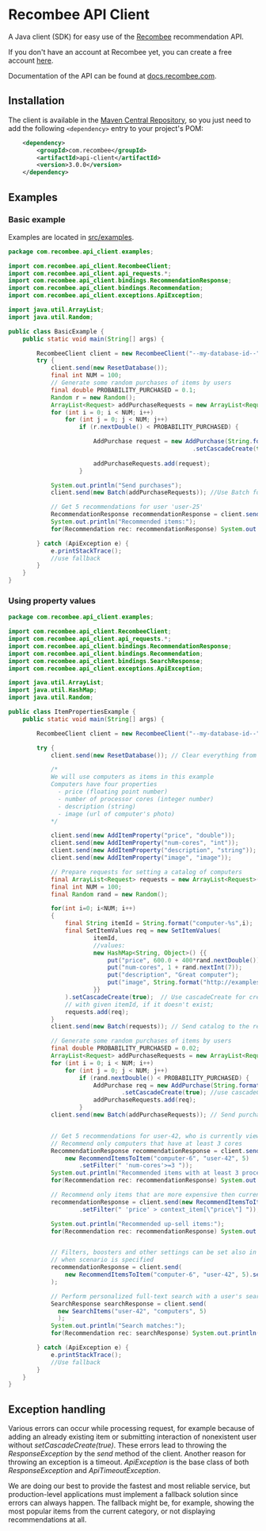 # Recombee API Client

A Java client (SDK) for easy use of the [Recombee](https://www.recombee.com/) recommendation API.

If you don't have an account at Recombee yet, you can create a free account [here](https://www.recombee.com/).

Documentation of the API can be found at [docs.recombee.com](https://docs.recombee.com/).

## Installation

The client is available in the [Maven Central Repository](https://mvnrepository.com/artifact/com.recombee/api-client/), so you just need to add the following `<dependency>` entry to your project's POM:
```xml
    <dependency>
        <groupId>com.recombee</groupId>
        <artifactId>api-client</artifactId>
        <version>3.0.0</version>
    </dependency>
```

## Examples

### Basic example

Examples are located in [src/examples](https://github.com/Recombee/java-api-client/tree/master/src/examples/java/com/recombee/api_client/examples/).

```java
package com.recombee.api_client.examples;

import com.recombee.api_client.RecombeeClient;
import com.recombee.api_client.api_requests.*;
import com.recombee.api_client.bindings.RecommendationResponse;
import com.recombee.api_client.bindings.Recommendation;
import com.recombee.api_client.exceptions.ApiException;

import java.util.ArrayList;
import java.util.Random;

public class BasicExample {
    public static void main(String[] args) {

        RecombeeClient client = new RecombeeClient("--my-database-id--", "--db-private-token--");
        try {
            client.send(new ResetDatabase());
            final int NUM = 100;
            // Generate some random purchases of items by users
            final double PROBABILITY_PURCHASED = 0.1;
            Random r = new Random();
            ArrayList<Request> addPurchaseRequests = new ArrayList<Request>();
            for (int i = 0; i < NUM; i++)
                for (int j = 0; j < NUM; j++)
                    if (r.nextDouble() < PROBABILITY_PURCHASED) {

                        AddPurchase request = new AddPurchase(String.format("user-%s", i),String.format("item-%s", j))
                                                    .setCascadeCreate(true); // Use cascadeCreate parameter to create
                                                                             // the yet non-existing users and items
                        addPurchaseRequests.add(request);
                    }

            System.out.println("Send purchases");
            client.send(new Batch(addPurchaseRequests)); //Use Batch for faster processing of larger data

            // Get 5 recommendations for user 'user-25'
            RecommendationResponse recommendationResponse = client.send(new RecommendItemsToUser("user-25", 5));
            System.out.println("Recommended items:");
            for(Recommendation rec: recommendationResponse) System.out.println(rec.getId());

        } catch (ApiException e) {
            e.printStackTrace();
            //use fallback
        }
    }
}
```

### Using property values

```java
package com.recombee.api_client.examples;

import com.recombee.api_client.RecombeeClient;
import com.recombee.api_client.api_requests.*;
import com.recombee.api_client.bindings.RecommendationResponse;
import com.recombee.api_client.bindings.Recommendation;
import com.recombee.api_client.bindings.SearchResponse;
import com.recombee.api_client.exceptions.ApiException;

import java.util.ArrayList;
import java.util.HashMap;
import java.util.Random;

public class ItemPropertiesExample {
    public static void main(String[] args) {

        RecombeeClient client = new RecombeeClient("--my-database-id--", "--db-private-token--");

        try {
            client.send(new ResetDatabase()); // Clear everything from the database

            /*
            We will use computers as items in this example
            Computers have four properties
              - price (floating point number)
              - number of processor cores (integer number)
              - description (string)
              - image (url of computer's photo)
            */

            client.send(new AddItemProperty("price", "double"));
            client.send(new AddItemProperty("num-cores", "int"));
            client.send(new AddItemProperty("description", "string"));
            client.send(new AddItemProperty("image", "image"));

            // Prepare requests for setting a catalog of computers
            final ArrayList<Request> requests = new ArrayList<Request>();
            final int NUM = 100;
            final Random rand = new Random();

            for(int i=0; i<NUM; i++)
            {
                final String itemId = String.format("computer-%s",i);
                final SetItemValues req = new SetItemValues(
                        itemId,
                        //values:
                        new HashMap<String, Object>() {{
                            put("price", 600.0 + 400*rand.nextDouble());
                            put("num-cores", 1 + rand.nextInt(7));
                            put("description", "Great computer");
                            put("image", String.format("http://examplesite.com/products/%s.jpg", itemId));
                        }}
                ).setCascadeCreate(true);  // Use cascadeCreate for creating item
                // with given itemId, if it doesn't exist;
                requests.add(req);
            }
            client.send(new Batch(requests)); // Send catalog to the recommender system

            // Generate some random purchases of items by users
            final double PROBABILITY_PURCHASED = 0.02;
            ArrayList<Request> addPurchaseRequests = new ArrayList<Request>();
            for (int i = 0; i < NUM; i++)
                for (int j = 0; j < NUM; j++)
                    if (rand.nextDouble() < PROBABILITY_PURCHASED) {
                        AddPurchase req = new AddPurchase(String.format("user-%s", i),String.format("computer-%s", j))
                                .setCascadeCreate(true); //use cascadeCreate to create the users
                        addPurchaseRequests.add(req);
                    }
            client.send(new Batch(addPurchaseRequests)); // Send purchases to the recommender system


            // Get 5 recommendations for user-42, who is currently viewing computer-6
            // Recommend only computers that have at least 3 cores
            RecommendationResponse recommendationResponse = client.send(
                new RecommendItemsToItem("computer-6", "user-42", 5)
                    .setFilter(" 'num-cores'>=3 "));
            System.out.println("Recommended items with at least 3 processor cores:");
            for(Recommendation rec: recommendationResponse) System.out.println(rec.getId());

            // Recommend only items that are more expensive then currently viewed item (up-sell)
            recommendationResponse = client.send(new RecommendItemsToItem("computer-6", "user-42", 5)
                    .setFilter(" 'price' > context_item[\"price\"] "));

            System.out.println("Recommended up-sell items:");
            for(Recommendation rec: recommendationResponse) System.out.println(rec.getId());


            // Filters, boosters and other settings can be set also in the Admin UI (admin.recombee.com)
            // when scenario is specified
            recommendationResponse = client.send(
                new RecommendItemsToItem("computer-6", "user-42", 5).setScenario("product_detail")
            );

            // Perform personalized full-text search with a user's search query (e.g. "computers")
            SearchResponse searchResponse = client.send(
              new SearchItems("user-42", "computers", 5)
              );
            System.out.println("Search matches:");
            for(Recommendation rec: searchResponse) System.out.println(rec.getId());

        } catch (ApiException e) {
            e.printStackTrace();
            //Use fallback
        }
    }
}
```

## Exception handling

Various errors can occur while processing request, for example because of adding an already existing item or submitting interaction of nonexistent user without *setCascadeCreate(true)*. These errors lead to throwing the *ResponseException* by the *send* method of the client. Another reason for throwing an exception is a timeout. *ApiException* is the base class of both *ResponseException* and *ApiTimeoutException*.

We are doing our best to provide the fastest and most reliable service, but production-level applications must implement a fallback solution since errors can always happen. The fallback might be, for example, showing the most popular items from the current category, or not displaying recommendations at all.
